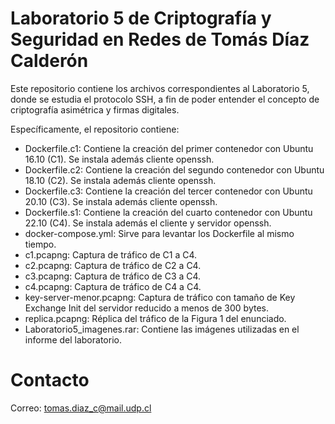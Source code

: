 # Laboratorio 5 de Criptografía y Seguridad en Redes de Tomás Díaz Calderón

Este repositorio contiene los archivos correspondientes al Laboratorio 5, donde se estudia el protocolo SSH, a fin de poder entender el concepto de criptografía asimétrica y firmas digitales.

Específicamente, el repositorio contiene:

- Dockerfile.c1: Contiene la creación del primer contenedor con Ubuntu 16.10 (C1). Se instala además cliente openssh.
- Dockerfile.c2: Contiene la creación del segundo contenedor con Ubuntu 18.10 (C2). Se instala además cliente openssh.
- Dockerfile.c3: Contiene la creación del tercer contenedor con Ubuntu 20.10 (C3). Se instala además cliente openssh.
- Dockerfile.s1: Contiene la creación del cuarto contenedor con Ubuntu 22.10 (C4). Se instala además el cliente y servidor openssh.
- docker-compose.yml: Sirve para levantar los Dockerfile al mismo tiempo.
- c1.pcapng: Captura de tráfico de C1 a C4.
- c2.pcapng: Captura de tráfico de C2 a C4.
- c3.pcapng: Captura de tráfico de C3 a C4.
- c4.pcapng: Captura de tráfico de C4 a C4.
- key-server-menor.pcapng: Captura de tráfico con tamaño de Key Exchange Init del servidor reducido a menos de 300 bytes.
- replica.pcapng: Réplica del tráfico de la Figura 1 del enunciado.
- Laboratorio5_imagenes.rar: Contiene las imágenes utilizadas en el informe del laboratorio.


# Contacto

Correo: tomas.diaz_c@mail.udp.cl
